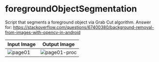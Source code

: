 # foregroundObjectSegmentation
Script that segments a foreground object via Grab Cut algorithm.
Answer for: https://stackoverflow.com/questions/67400380/background-removal-from-images-with-opencv-in-android

|        Input Image        |Output Image             |
---------------------------|-------------------------------|
|![page01](https://user-images.githubusercontent.com/8327505/151108886-ac8f947b-3416-4f59-b118-9e1ad95c1010.jpg)|![page01-proc](https://user-images.githubusercontent.com/8327505/151108902-ad7f7a69-3745-4eaf-a420-66b5ecc12af6.jpg)
